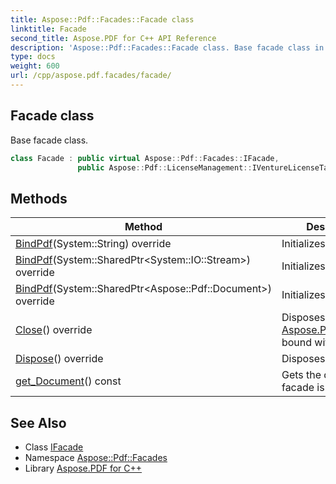 ```yaml
---
title: Aspose::Pdf::Facades::Facade class
linktitle: Facade
second_title: Aspose.PDF for C++ API Reference
description: 'Aspose::Pdf::Facades::Facade class. Base facade class in C++.'
type: docs
weight: 600
url: /cpp/aspose.pdf.facades/facade/
---
```

## Facade class


Base facade class.

```cpp
class Facade : public virtual Aspose::Pdf::Facades::IFacade,
               public Aspose::Pdf::LicenseManagement::IVentureLicenseTarget
```

## Methods

| Method | Description |
| --- | --- |
| [BindPdf](./bindpdf/)(System::String) override | Initializes the facade. |
| [BindPdf](./bindpdf/)(System::SharedPtr\<System::IO::Stream\>) override | Initializes the facade. |
| [BindPdf](./bindpdf/)(System::SharedPtr\<Aspose::Pdf::Document\>) override | Initializes the facade. |
| [Close](./close/)() override | Disposes [Aspose.Pdf.Document](../../aspose.pdf/document/) bound with a facade. |
| [Dispose](./dispose/)() override | Disposes the facade. |
| [get_Document](./get_document/)() const | Gets the document facade is working on. |
## See Also

* Class [IFacade](../ifacade/)
* Namespace [Aspose::Pdf::Facades](../)
* Library [Aspose.PDF for C++](../../)
